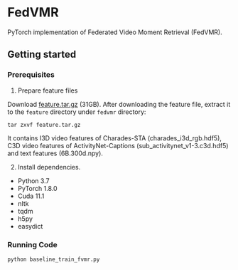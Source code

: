 FedVMR
=====
PyTorch implementation of Federated Video Moment Retrieval (FedVMR). 

## Getting started
### Prerequisites

1. Prepare feature files

Download [feature.tar.gz](https://drive.google.com/drive/folders/10YXT8a5ufEGMwxFs0ymTz-S7DPMYIuos?usp=sharing) (31GB). 
After downloading the feature file, extract it to the `feature` directory under `fedvmr` directory:
```
tar zxvf feature.tar.gz
```
It contains I3D video features of Charades-STA (charades_i3d_rgb.hdf5), C3D video features of ActivityNet-Captions (sub_activitynet_v1-3.c3d.hdf5) and text features (6B.300d.npy). 

2. Install dependencies.
- Python 3.7
- PyTorch 1.8.0
- Cuda 11.1
- nltk
- tqdm
- h5py
- easydict

### Running Code

```
python baseline_train_fvmr.py
```
